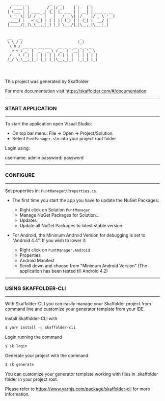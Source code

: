 
```
   _____ _          __  __      _     _           
  / ____| |        / _|/ _|    | |   | |          
 | (___ | | ____ _| |_| |_ ___ | | __| | ___ _ __ 
  \___ \| |/ / _` |  _|  _/ _ \| |/ _` |/ _ \ '__|
  ____) |   < (_| | | | || (_) | | (_| |  __/ |   
 |_____/|_|\_\__,_|_| |_| \___/|_|\__,_|\___|_| 


 __   __                          _       
 \ \ / /                         (_)      
  \ V / __ _ _ __ ___   __ _ _ __ _ _ __  
   > < / _` | '_ ` _ \ / _` | '__| | '_ \ 
  / . \ (_| | | | | | | (_| | |  | | | | |
 /_/ \_\__,_|_| |_| |_|\__,_|_|  |_|_| |_|
                                          
                                                                   
    
```
                                       

This project was generated by Skaffolder

For more documentation visit https://skaffolder.com/#/documentation


--------------
### START APPLICATION
--------------

To start the application open Visual Studio:

* On top bar menu: File -> Open -> Project/Solution
* Select `PuntManager.sln` into your project root folder

Login using:

username:   admin
password:   password

--------------
### CONFIGURE
--------------

Set properties in: `PuntManager/Properties.cs`

* The first time you start the app you have to update the NuGet Packages:
    * Right click on Solution `PuntManager`
    * Manage NuGet Packages for Solution...
    * Updates
    * Update all NuGet Packages to latest stable version

* For Android, the Minimum Android Version for debugging is set to "Android 4.4". If you wish to lower it:
    * Right click on `PuntManager.Android`
    * Properties
    * Android Manifest
    * Scroll down and choose from "Minimum Android Version" (The application has been tested till Android 4.2) 

--------------
### USING SKAFFOLDER-CLI
--------------

With Skaffolder-CLI you can easily manage your Skaffolder project from command line and customize your generator template from your IDE.

Install Skaffolder-CLI with
``` bash
$ yarn install -g skaffolder-cli
```

Login running the command
``` bash
$ sk login
```

Generate your project with the command
``` bash
$ sk generate
```

You can customize your generator template working with files in .skaffolder folder in your project root.

Please refer to https://www.yarnjs.com/package/skaffolder-cli for more information.
